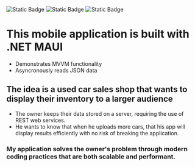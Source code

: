 ![Static Badge](https://img.shields.io/badge/Final_Project-red?link=https://cwi.edu) ![Static Badge](https://img.shields.io/badge/localhost-SQL_Server-%23ff9933?style=flat-square&link=https://cwi.edu) ![Static Badge](https://img.shields.io/badge/ASP.NET-blue?link=https://cwi.edu)
# This mobile application is built with .NET MAUI
* Demonstrates MVVM functionality
* Asyncronously reads JSON data
## The idea is a used car sales shop that wants to display their inventory to a larger audience
* The owner keeps their data stored on a server, requiring the use of REST web services.
* He wants to know that when he uploads more cars, that his app will display results efficiently with no risk of breaking the application.
### My application solves the owner's problem through modern coding practices that are both scalable and performant.

